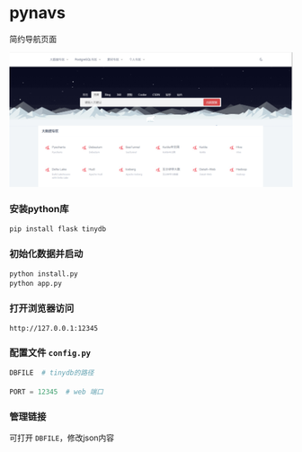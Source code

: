 # pynavs

简约导航页面

![image-20221021142507586](static/images/pynavs-index.png)

### 安装python库

```bash
pip install flask tinydb
```

### 初始化数据并启动

```bash
python install.py
python app.py
```

### 打开浏览器访问

```
http://127.0.0.1:12345
```

### 配置文件 `config.py`

```python
DBFILE  # tinydb的路径

PORT = 12345  # web 端口
```

### 管理链接

可打开 `DBFILE`，修改json内容